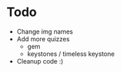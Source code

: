 # Todo
- Change img names
- Add more quizzes 
  - gem
  - keystones / timeless keystone
- Cleanup code :)
